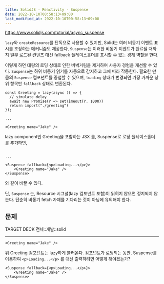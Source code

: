 ```yaml
---
title: SolidJS - Reactivity - Suspense
date: 2022-10-10T00:58:13+09:00
last_modified_at: 2022-10-10T00:58:13+09:00
---
```



https://www.solidjs.com/tutorial/async_suspense

`lazy`와 `createResource`를 단독으로 사용할 수 있지만, Solid는 여러 비동기 이벤트 표시를 조정하는 메커니즘도 제공한다, `Suspense`는 이러한 비동기 이벤트가 완료될 때까지 일부 로드된 컨텐츠 대신 fallback 플레이스홀더를 표시할 수 있는 경계 역할을 한다.

이렇게 하면 대량의 로딩 상태로 인한 버벅거림을 제거하여 사용자 경험을 개선할 수 있다. `Suspense`는 하위 비동기 읽기를 자동으로 감지하고 그에 따라 작동한다. 필요한 만큼의 `Suspense` 컴포넌트를 중첩할 수 있으며, `loading` 상태가 변경되면 가장 가까운 상위 항목만 `fallback` 상태로 변환된다.

```tsx
const Greeting = lazy(async () => {
  // simulate delay
  await new Promise(r => setTimeout(r, 1000))
  return import("./greeting")
});

...

<Greeting name="Jake" />
```

lazy component인 Greeting을 포함하는 JSX 를, Suspense로 로딩 플레이스홀더를 추가하면,

```tsx

...

<Suspense fallback={<p>Loading...</p>}>
	<Greeting name="Jake" />
</Suspense>
```

와 같이 바꿀 수 있다.

단, `Suspense` 는, Resource 시그널(lazy 컴포넌트 포함)이 읽히지 않으면 정지되지 않는다. 단순히 비동기 fetch 자체를 기다리는 것이 아님에 유의해야 한다.

## 문제

TARGET DECK
전체::개발::solid

---

<!--ankiQ-->

```tsx
<Greeting name="Jake" />
```

위 Greeting 컴포넌트는 lazy하게 불러온다. 컴포넌트가 로딩되는 동안, Suspense를 이용하여 `<p>Loading...</p>` 를 대신 출력하려면 어떻게 해야겠는가?

<!--ankiA-->

```tsx
<Suspense fallback={<p>Loading...</p>}>
	<Greeting name="Jake" />
</Suspense>
```

<!--ankiE-->
<!--ID: 1665058595393-->
